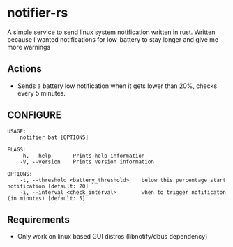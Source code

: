 # notifier-rs
A simple service to send linux system notification written in rust. Written because I wanted notifications for low-battery to stay longer and give me more warnings

## Actions
- Sends a battery low notification when it gets lower than 20%, checks every 5 minutes.

## CONFIGURE
```
USAGE:
    notifier bat [OPTIONS]

FLAGS:
    -h, --help       Prints help information
    -V, --version    Prints version information

OPTIONS:
    -t, --threshold <battery_threshold>    below this percentage start notification [default: 20]
    -i, --interval <check_interval>        when to trigger notificaton (in minutes) [default: 5]
```

## Requirements
- Only work on linux based GUI distros (libnotify/dbus dependency)
